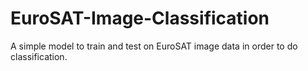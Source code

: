# EuroSAT-Image-Classification
A simple model to train and test on EuroSAT image data in order to do classification.
